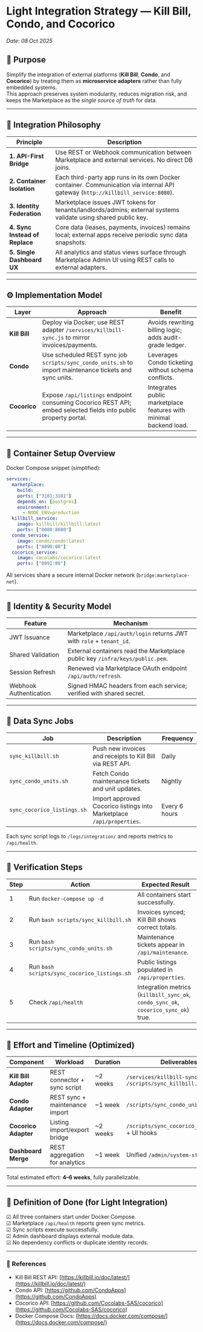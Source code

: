 # Light Integration Strategy — Kill Bill, Condo, and Cocorico
_Date: 08 Oct 2025_

## 🎯 Purpose
Simplify the integration of external platforms (**Kill Bill**, **Condo**, and **Cocorico**) by treating them as **microservice adapters** rather than fully embedded systems.  
This approach preserves system modularity, reduces migration risk, and keeps the Marketplace as the *single source of truth* for data.

---

## 🧩 Integration Philosophy

| Principle | Description |
|------------|--------------|
| **1. API-First Bridge** | Use REST or Webhook communication between Marketplace and external services. No direct DB joins. |
| **2. Container Isolation** | Each third-party app runs in its own Docker container. Communication via internal API gateway (`http://killbill_service:8080`). |
| **3. Identity Federation** | Marketplace issues JWT tokens for tenants/landlords/admins; external systems validate using shared public key. |
| **4. Sync Instead of Replace** | Core data (leases, payments, invoices) remains local; external apps receive periodic sync data snapshots. |
| **5. Single Dashboard UX** | All analytics and status views surface through Marketplace Admin UI using REST calls to external adapters. |

---

## ⚙️ Implementation Model

| Layer | Approach | Benefit |
|--------|-----------|----------|
| **Kill Bill** | Deploy via Docker; use REST adapter `/services/killbill-sync.js` to mirror invoices/payments. | Avoids rewriting billing logic; adds audit-grade ledger. |
| **Condo** | Use scheduled REST sync job `scripts/sync_condo_units.sh` to import maintenance tickets and sync units. | Leverages Condo ticketing without schema conflicts. |
| **Cocorico** | Expose `/api/listings` endpoint consuming Cocorico REST API; embed selected fields into public property portal. | Integrates public marketplace features with minimal backend load. |

---

## 🧱 Container Setup Overview

Docker Compose snippet (simplified):
```yaml
services:
  marketplace:
    build: .
    ports: ["3101:3101"]
    depends_on: [postgres]
    environment:
      - NODE_ENV=production
  killbill_service:
    image: killbill/killbill:latest
    ports: ["8080:8080"]
  condo_service:
    image: condo/condo:latest
    ports: ["8090:80"]
  cocorico_service:
    image: cocolabs/cocorico:latest
    ports: ["8091:80"]
```

All services share a secure internal Docker network (`bridge:marketplace-net`).

---

## 🔐 Identity & Security Model

| Feature | Mechanism |
|----------|------------|
| JWT Issuance | Marketplace `/api/auth/login` returns JWT with `role` + `tenant_id`. |
| Shared Validation | External containers read the Marketplace public key `/infra/keys/public.pem`. |
| Session Refresh | Renewed via Marketplace OAuth endpoint `/api/auth/refresh`. |
| Webhook Authentication | Signed HMAC headers from each service; verified with shared secret. |

---

## 🔄 Data Sync Jobs

| Job | Description | Frequency |
|------|--------------|------------|
| `sync_killbill.sh` | Push new invoices and receipts to Kill Bill via REST API. | Daily |
| `sync_condo_units.sh` | Fetch Condo maintenance tickets and unit updates. | Nightly |
| `sync_cocorico_listings.sh` | Import approved Cocorico listings into Marketplace `/api/properties`. | Every 6 hours |

Each sync script logs to `/logs/integration/` and reports metrics to `/api/health`.

---

## 🧪 Verification Steps

| Step | Action | Expected Result |
|------|---------|-----------------|
| 1 | Run `docker-compose up -d` | All containers start successfully. |
| 2 | Run `bash scripts/sync_killbill.sh` | Invoices synced; Kill Bill shows correct totals. |
| 3 | Run `bash scripts/sync_condo_units.sh` | Maintenance tickets appear in `/api/maintenance`. |
| 4 | Run `bash scripts/sync_cocorico_listings.sh` | Public listings populated in `/api/properties`. |
| 5 | Check `/api/health` | Integration metrics (`killbill_sync_ok`, `condo_sync_ok`, `cocorico_sync_ok`) true. |

---

## 🧭 Effort and Timeline (Optimized)

| Component | Workload | Duration | Deliverables |
|------------|-----------|-----------|---------------|
| **Kill Bill Adapter** | REST connector + sync script | ~2 weeks | `/services/killbill-sync.js`, `/scripts/sync_killbill.sh` |
| **Condo Adapter** | REST sync + maintenance import | ~1 week | `/scripts/sync_condo_units.sh` |
| **Cocorico Adapter** | Listing import/export bridge | ~2 weeks | `/scripts/sync_cocorico_listings.sh` + UI hooks |
| **Dashboard Merge** | REST aggregation for analytics | ~1 week | Unified `/admin/system-status` panel |

Total estimated effort: **4–6 weeks**, fully parallelizable.

---

## 🏁 Definition of Done (for Light Integration)
☑ All three containers start under Docker Compose.  
☑ Marketplace `/api/health` reports green sync metrics.  
☑ Sync scripts execute successfully.  
☑ Admin dashboard displays external module data.  
☑ No dependency conflicts or duplicate identity records.  

---

### 📘 References
- Kill Bill REST API: [https://killbill.io/doc/latest/](https://killbill.io/doc/latest/)  
- Condo API: [https://github.com/CondoApps](https://github.com/CondoApps)  
- Cocorico API: [https://github.com/Cocolabs-SAS/cocorico](https://github.com/Cocolabs-SAS/cocorico)  
- Docker Compose Docs: [https://docs.docker.com/compose/](https://docs.docker.com/compose/)
